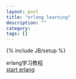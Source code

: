 ```yaml
---
layout: post
title: "erlang learning"
description: ""
category: 
tags: []
---
```

{% include JB/setup %}

erlang学习教程  
[start erlang](http://www.howistart.org/posts/erlang/1)
